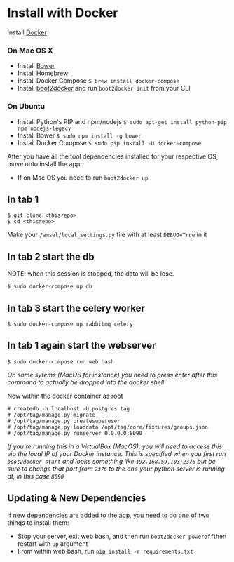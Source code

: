 # Install with Docker

Install [Docker](https://docs.docker.com/installation/#installation)

### On Mac OS X

- Install [Bower](http://bower.io)
- Install [Homebrew](http://brew.sh)
- Install Docker Compose `$ brew install docker-compose`
- Install [boot2docker](http://boot2docker.io) and run `boot2docker init` from your CLI

### On Ubuntu

- Install Python's PIP and npm/nodejs `$ sudo apt-get install python-pip npm nodejs-legacy`
- Install Bower `$ sudo npm install -g bower`
- Install Docker Compose `$ sudo pip install -U docker-compose`

After you have all the tool dependencies installed for your respective OS, move onto install the app.

* If on Mac OS you need to run `boot2docker up`

## In tab 1

    $ git clone <thisrepo>
    $ cd <thisrepo>

Make your `/amsel/local_settings.py` file with at least `DEBUG=True` in it

## In tab 2 start the db
NOTE: when this session is stopped, the data will be lose.

    $ sudo docker-compose up db

## In tab 3 start the celery worker
    $ sudo docker-compose up rabbitmq celery

## In tab 1 again start the webserver

    $ sudo docker-compose run web bash

*On some sytems (MacOS for instance) you need to press enter after this command to actually be dropped into the docker shell*

Now within the docker container as root

    # createdb -h localhost -U postgres tag
    # /opt/tag/manage.py migrate
    # /opt/tag/manage.py createsuperuser
    # /opt/tag/manage.py loaddata /opt/tag/core/fixtures/groups.json
    # /opt/tag/manage.py runserver 0.0.0.0:8090
    
*If you're running this in a VirtualBox (MacOS), you will need to access this via the local IP of your Docker instance. This is specified when you first run `boot2docker start` and looks something like `192.168.59.103:2376` but be sure to change that port from `2376` to the one your python server is running at, in this case `8090`*


## Updating & New Dependencies

If new dependencies are added to the app, you need to do one of two things to install them:

- Stop your server, exit web bash, and then run `boot2docker poweroff`then restart with `up` argument
- From within web bash, run `pip install -r requirements.txt`
